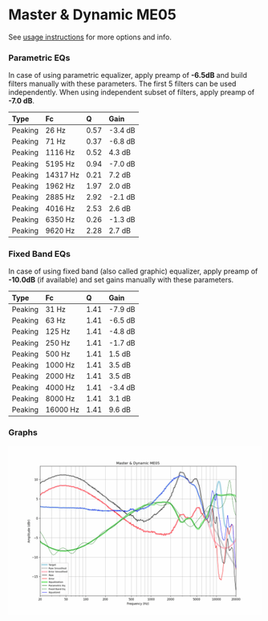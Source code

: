# Master & Dynamic ME05
See [usage instructions](https://github.com/jaakkopasanen/AutoEq#usage) for more options and info.

### Parametric EQs
In case of using parametric equalizer, apply preamp of **-6.5dB** and build filters manually
with these parameters. The first 5 filters can be used independently.
When using independent subset of filters, apply preamp of **-7.0 dB**.

| Type    | Fc       |    Q | Gain    |
|:--------|:---------|:-----|:--------|
| Peaking | 26 Hz    | 0.57 | -3.4 dB |
| Peaking | 71 Hz    | 0.37 | -6.8 dB |
| Peaking | 1116 Hz  | 0.52 | 4.3 dB  |
| Peaking | 5195 Hz  | 0.94 | -7.0 dB |
| Peaking | 14317 Hz | 0.21 | 7.2 dB  |
| Peaking | 1962 Hz  | 1.97 | 2.0 dB  |
| Peaking | 2885 Hz  | 2.92 | -2.1 dB |
| Peaking | 4016 Hz  | 2.53 | 2.6 dB  |
| Peaking | 6350 Hz  | 0.26 | -1.3 dB |
| Peaking | 9620 Hz  | 2.28 | 2.7 dB  |

### Fixed Band EQs
In case of using fixed band (also called graphic) equalizer, apply preamp of **-10.0dB**
(if available) and set gains manually with these parameters.

| Type    | Fc       |    Q | Gain    |
|:--------|:---------|:-----|:--------|
| Peaking | 31 Hz    | 1.41 | -7.9 dB |
| Peaking | 63 Hz    | 1.41 | -6.5 dB |
| Peaking | 125 Hz   | 1.41 | -4.8 dB |
| Peaking | 250 Hz   | 1.41 | -1.7 dB |
| Peaking | 500 Hz   | 1.41 | 1.5 dB  |
| Peaking | 1000 Hz  | 1.41 | 3.5 dB  |
| Peaking | 2000 Hz  | 1.41 | 3.5 dB  |
| Peaking | 4000 Hz  | 1.41 | -3.4 dB |
| Peaking | 8000 Hz  | 1.41 | 3.1 dB  |
| Peaking | 16000 Hz | 1.41 | 9.6 dB  |

### Graphs
![](./Master%20&%20Dynamic%20ME05.png)